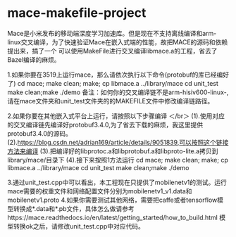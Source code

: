 # mace-makefile-project
Mace是小米发布的移动端深度学习加速库。但是现在不支持离线编译和arm-linux交叉编译，为了快速验证Mace在嵌入式端的性能，故把MACE的源码和依赖提出来，搞了一个
可以使用MakeFile进行交叉编译libmace.a的工程，省去了Bazel编译的麻烦。

1.如果你要在3519上运行mace，那么请依次执行以下命令(protobuf的库已经编好了)
  cd mace;
  make clean;
  make;
  cp libmace.a 
  ../library/mace
  cd unit_test 
  make clean;make 
  ./demo 
备注：如何你的交叉编译链不是arm-hisiv600-linux-,请在mace文件夹和unit_test文件夹的的MAKEFILE文件中修改编译链路径。

2.如果你要在其他嵌入式平台上运行，请按照以下步骤编译 ＜/br＞
(1).使用对应的交叉编译链先编译好protobuf3.4.0,为了省去下载的麻烦，我这里提供protobuf3.4.0的源码。
(2).https://blog.csdn.net/adrian169/article/details/9051839,可以按照这个链接方法来编译
(3).把编译好的libprotoc.a和libprotobuf.a和libproto-lite.a拷贝到library/mace/目录下 
(4).接下来按照1方法运行
    cd mace; 
    make clean; 
    make; 
    cp libmace.a 
    ../library/mace 
    cd unit_test 
    make clean;make 
    ./demo 
    
 3.通过unit_test.cpp中可以看出，本工程现在只提供了mobilenetv1的测试。运行mace需要的权重文件和网络配置文件分别为mobilenetv1_v1.data和mobilenetv1.proto 
 4.如果你需要测试其他网络，需要把caffe或者tensorflow模型转换成*.data和*.pb文件，具体怎么做请参考https://mace.readthedocs.io/en/latest/getting_started/how_to_build.html
   模型转换ok之后，请修改unit_test.cpp中对应代码。
